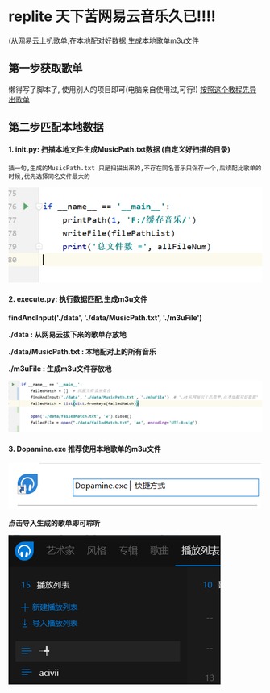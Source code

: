 # replite 天下苦网易云音乐久已!!!!
(从网易云上扒歌单,在本地配对好数据,生成本地歌单m3u文件
## 第一步获取歌单
   懒得写了脚本了, 使用别人的项目即可(电脑亲自使用过,可行!)
[按照这个教程先导出歌单](https://github.com/c4rO-0/TampermonkeyScript/tree/master/Mexporter)
## 第二步匹配本地数据
#### 1. __init__.py: 扫描本地文件生成MusicPath.txt数据 (自定义好扫描的目录)
    插一句,生成的MusicPath.txt 只是扫描出来的,不存在同名音乐只保存一个,后续配比歌单的时候,优先选择同名文件最大的

![image](image.png)
#### 2. execute.py: 执行数据匹配,生成m3u文件
**findAndInput('./data', './data/MusicPath.txt', './m3uFile')**

**\./data : 从网易云拔下来的歌单存放地**

**\./data/MusicPath.txt : 本地配对上的所有音乐**

**\./m3uFile : 生成m3u文件存放地**

![image_2](image_2.png)

#### 3. Dopamine.exe 推荐使用本地歌单的m3u文件
![image_3](image_3.png)

**点击导入生成的歌单即可聆听**

![image_4](image_4.png)